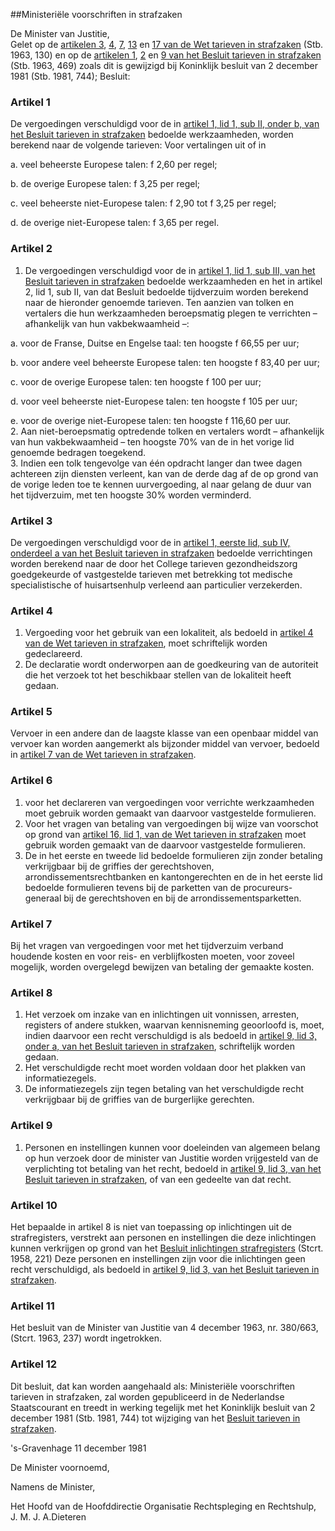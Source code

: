 <meta http-equiv='Content-Type' content='text/html; charset=utf-8' />

##Ministeriële voorschriften in strafzaken

De Minister van Justitie,  
Gelet op de [artikelen 3](../../../../../../wet/wet/tarieven/in/strafzaken/BWBR0002406/README.md), [4](../../../../../../wet/wet/tarieven/in/strafzaken/BWBR0002406/README.md), [7](../../../../../../wet/wet/tarieven/in/strafzaken/BWBR0002406/README.md), [13](../../../../../../wet/wet/tarieven/in/strafzaken/BWBR0002406/README.md) en [17 van de Wet tarieven in strafzaken](../../../../../../wet/wet/tarieven/in/strafzaken/BWBR0002406/README.md) (Stb. 1963, 130) en op de [artikelen 1](../../../../../../AMvB/besluit/tarieven/in/strafzaken/BWBR0002429/README.md), [2](../../../../../../AMvB/besluit/tarieven/in/strafzaken/BWBR0002429/README.md) en [9 van het Besluit tarieven in strafzaken](../../../../../../AMvB/besluit/tarieven/in/strafzaken/BWBR0002429/README.md) (Stb. 1963, 469) zoals dit is gewijzigd bij Koninklijk besluit van 2 december 1981 (Stb. 1981, 744);
Besluit:    

### Artikel  1  

De vergoedingen verschuldigd voor de in [artikel 1, lid 1, sub II, onder b, van het Besluit tarieven in strafzaken](../../../../../../AMvB/besluit/tarieven/in/strafzaken/BWBR0002429/README.md) bedoelde werkzaamheden, worden berekend naar de volgende tarieven: Voor vertalingen uit of in 

a. veel beheerste Europese talen: f 2,60 per regel;  

b. de overige Europese talen: f 3,25 per regel;  

c. veel beheerste niet-Europese talen: f 2,90 tot f 3,25 per regel;  

d. de overige niet-Europese talen: f 3,65 per regel.    

### Artikel  2  

1.  De vergoedingen verschuldigd voor de in [artikel 1, lid 1, sub III, van het Besluit tarieven in strafzaken](../../../../../../AMvB/besluit/tarieven/in/strafzaken/BWBR0002429/README.md) bedoelde werkzaamheden en het in artikel 2, lid 1, sub II, van dat Besluit bedoelde tijdverzuim worden berekend naar de hieronder genoemde tarieven. Ten aanzien van tolken en vertalers die hun werkzaamheden beroepsmatig plegen te verrichten – afhankelijk van hun vakbekwaamheid –: 

a. voor de Franse, Duitse en Engelse taal: ten hoogste f 66,55 per uur;  

b. voor andere veel beheerste Europese talen: ten hoogste f 83,40 per uur;  

c. voor de overige Europese talen: ten hoogste f 100 per uur;  

d. voor veel beheerste niet-Europese talen: ten hoogste f 105 per uur;  

e. voor de overige niet-Europese talen: ten hoogste f 116,60 per uur.     
2.  Aan niet-beroepsmatig optredende tolken en vertalers wordt – afhankelijk van hun vakbekwaamheid – ten hoogste 70% van de in het vorige lid genoemde bedragen toegekend.   
3.  Indien een tolk tengevolge van één opdracht langer dan twee dagen achtereen zijn diensten verleent, kan van de derde dag af de op grond van de vorige leden toe te kennen uurvergoeding, al naar gelang de duur van het tijdverzuim, met ten hoogste 30% worden verminderd.   

### Artikel  3  

De vergoedingen verschuldigd voor de in [artikel 1, eerste lid, sub IV, onderdeel a van het Besluit tarieven in strafzaken](../../../../../../AMvB/besluit/tarieven/in/strafzaken/BWBR0002429/README.md) bedoelde verrichtingen worden berekend naar de door het College tarieven gezondheidszorg goedgekeurde of vastgestelde tarieven met betrekking tot medische specialistische of huisartsenhulp verleend aan particulier verzekerden.  

### Artikel  4  

1.  Vergoeding voor het gebruik van een lokaliteit, als bedoeld in [artikel 4 van de Wet tarieven in strafzaken](../../../../../../wet/wet/tarieven/in/strafzaken/BWBR0002406/README.md), moet schriftelijk worden gedeclareerd.   
2.  De declaratie wordt onderworpen aan de goedkeuring van de autoriteit die het verzoek tot het beschikbaar stellen van de lokaliteit heeft gedaan.   

### Artikel  5  

Vervoer in een andere dan de laagste klasse van een openbaar middel van vervoer kan worden aangemerkt als bijzonder middel van vervoer, bedoeld in [artikel 7 van de Wet tarieven in strafzaken](../../../../../../wet/wet/tarieven/in/strafzaken/BWBR0002406/README.md).  

### Artikel  6  

1.  voor het declareren van vergoedingen voor verrichte werkzaamheden moet gebruik worden gemaakt van daarvoor vastgestelde formulieren.   
2.  Voor het vragen van betaling van vergoedingen bij wijze van voorschot op grond van [artikel 16, lid 1, van de Wet tarieven in strafzaken](../../../../../../wet/wet/tarieven/in/strafzaken/BWBR0002406/README.md) moet gebruik worden gemaakt van de daarvoor vastgestelde formulieren.   
3.  De in het eerste en tweede lid bedoelde formulieren zijn zonder betaling verkrijgbaar bij de griffies der gerechtshoven, arrondissementsrechtbanken en kantongerechten en de in het eerste lid bedoelde formulieren tevens bij de parketten van de procureurs-generaal bij de gerechtshoven en bij de arrondissementsparketten.   

### Artikel  7  

Bij het vragen van vergoedingen voor met het tijdverzuim verband houdende kosten en voor reis- en verblijfkosten moeten, voor zoveel mogelijk, worden overgelegd bewijzen van betaling der gemaakte kosten.  

### Artikel  8  

1.  Het verzoek om inzake van en inlichtingen uit vonnissen, arresten, registers of andere stukken, waarvan kennisneming geoorloofd is, moet, indien daarvoor een recht verschuldigd is als bedoeld in [artikel 9, lid 3, onder a, van het Besluit tarieven in strafzaken](../../../../../../AMvB/besluit/tarieven/in/strafzaken/BWBR0002429/README.md), schriftelijk worden gedaan.   
2.  Het verschuldigde recht moet worden voldaan door het plakken van informatiezegels.   
3.  De informatiezegels zijn tegen betaling van het verschuldigde recht verkrijgbaar bij de griffies van de burgerlijke gerechten.   

### Artikel  9  

1.  Personen en instellingen kunnen voor doeleinden van algemeen belang op hun verzoek door de minister van Justitie worden vrijgesteld van de verplichting tot betaling van het recht, bedoeld in [artikel 9, lid 3, van het Besluit tarieven in strafzaken](../../../../../../AMvB/besluit/tarieven/in/strafzaken/BWBR0002429/README.md), of van een gedeelte van dat recht.   

### Artikel  10  

Het bepaalde in artikel 8 is niet van toepassing op inlichtingen uit de strafregisters, verstrekt aan personen en instellingen die deze inlichtingen kunnen verkrijgen op grond van het [Besluit inlichtingen strafregisters](../../../../../../ministeriele-regeling/besluit/inlichtingen/strafregisters/BWBR0002295/README.md) (Stcrt. 1958, 221) Deze personen en instellingen zijn voor die inlichtingen geen recht verschuldigd, als bedoeld in [artikel 9, lid 3, van het Besluit tarieven in strafzaken](../../../../../../AMvB/besluit/tarieven/in/strafzaken/BWBR0002429/README.md).  

### Artikel  11  

Het besluit van de Minister van Justitie van 4 december 1963, nr. 380/663, (Stcrt. 1963, 237) wordt ingetrokken.  

### Artikel  12  

Dit besluit, dat kan worden aangehaald als: Ministeriële voorschriften tarieven in strafzaken, zal worden gepubliceerd in de Nederlandse Staatscourant en treedt in werking tegelijk met het Koninklijk besluit van 2 december 1981 (Stb. 1981, 744) tot wijziging van het [Besluit tarieven in strafzaken](../../../../../../AMvB/besluit/tarieven/in/strafzaken/BWBR0002429/README.md).  

's-Gravenhage 
11 december 1981    

De 
Minister voornoemd, 

Namens de Minister, 

Het 
Hoofd van de Hoofddirectie Organisatie Rechtspleging en Rechtshulp, 
J. M. J. A.Dieteren    
